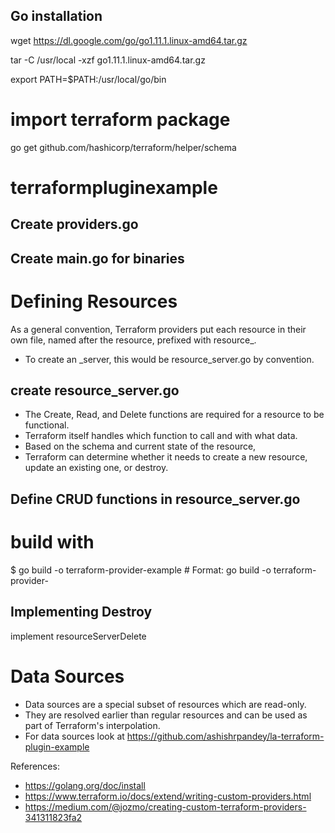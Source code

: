 ## Go installation

wget https://dl.google.com/go/go1.11.1.linux-amd64.tar.gz

tar -C /usr/local -xzf go1.11.1.linux-amd64.tar.gz

export PATH=$PATH:/usr/local/go/bin

# import terraform package
go get github.com/hashicorp/terraform/helper/schema

# terraformpluginexample



## Create providers.go

## Create main.go for binaries



# Defining Resources

As a general convention, Terraform providers put each resource in their own file, named after the resource, prefixed with resource_. 
* To create an <provider-name>_server, this would be resource_server.go by convention.

## create resource_server.go

* The Create, Read, and Delete functions are required for a resource to be functional. 
* Terraform itself handles which function to call and with what data. 
* Based on the schema and current state of the resource, 
* Terraform can determine whether it needs to create a new resource, update an existing one, or destroy.

## Define CRUD functions in resource_server.go

# build with

$ go build -o terraform-provider-example  # Format:  go build -o terraform-provider-<provider-name>

## Implementing Destroy
 implement resourceServerDelete


# Data Sources
* Data sources are a special subset of resources which are read-only. 
* They are resolved earlier than regular resources and can be used as part of Terraform's interpolation.
* For data sources look at https://github.com/ashishrpandey/la-terraform-plugin-example


References: 
* https://golang.org/doc/install
* https://www.terraform.io/docs/extend/writing-custom-providers.html
* https://medium.com/@jozmo/creating-custom-terraform-providers-341311823fa2

